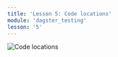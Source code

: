 ```yaml
---
title: 'Lesson 5: Code locations'
module: 'dagster_testing'
lesson: '5'
---
```


![Code locations](/images/dagster-essentials/lesson-5/code-locations.png)
